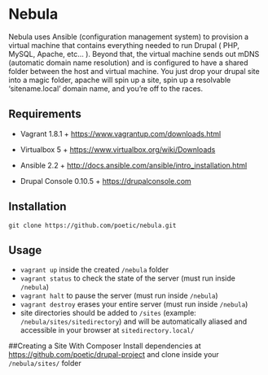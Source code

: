 # Nebula
Nebula uses Ansible (configuration management system) to provision a virtual machine that contains everything needed to run Drupal ( PHP, MySQL, Apache, etc… ). Beyond that, the virtual machine sends out mDNS (automatic domain name resolution) and is configured to have a shared folder between the host and virtual machine. You just drop your drupal site into a magic folder, apache will spin up a site, spin up a resolvable ‘sitename.local’ domain name, and you’re off to the races.

## Requirements

* Vagrant 1.8.1 +
https://www.vagrantup.com/downloads.html

* Virtualbox 5 +
https://www.virtualbox.org/wiki/Downloads

* Ansible 2.2 +
http://docs.ansible.com/ansible/intro_installation.html

* Drupal Console 0.10.5 +
https://drupalconsole.com

## Installation
`git clone https://github.com/poetic/nebula.git`

## Usage
* `vagrant up` inside the created `/nebula` folder
* `vagrant status` to check the state of the server (must run inside `/nebula`)
* `vagrant halt` to pause the server (must run inside `/nebula`)
* `vagrant destroy` erases your entire server (must run inside `/nebula`)
* site directories should be added to `/sites` (example: `/nebula/sites/sitedirectory`) and will be automatically aliased and accessible in your browser at `sitedirectory.local/`

##Creating a Site With Composer
Install dependencies at https://github.com/poetic/drupal-project and clone inside your `/nebula/sites/` folder

